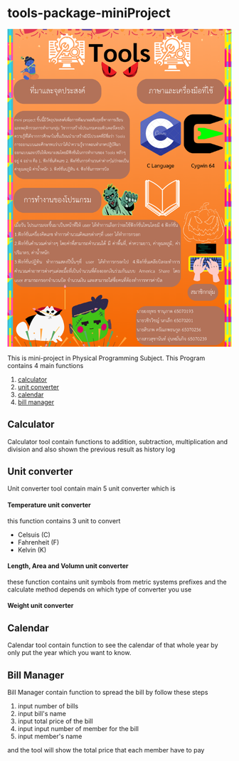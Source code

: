 # tools-package-miniProject

![](./img/phycom-tools-miniProject.png)

This is mini-project in Physical Programming Subject.
This Program contains 4 main functions

1. [calculator](##calculator)
2. [unit converter](##unit-converter)
3. [calendar](##calendar)
4. [bill manager](##bill-manager)

## Calculator

Calculator tool contain functions to addition, subtraction, multiplication and division
and also shown the previous result as history log

## Unit converter

Unit converter tool contain main 5 unit converter which is

#### Temperature unit converter

this function contains 3 unit to convert

- Celsuis (C)
- Fahrenheit (F)
- Kelvin (K)

#### Length, Area and Volumn unit converter

these function contains unit symbols from metric systems prefixes and the calculate method depends on which type of converter you use

#### Weight unit converter

## Calendar

Calendar tool contain function to see the calendar of that whole year by only put the year which you want to know.

## Bill Manager

Bill Manager contain function to spread the bill by follow these steps

1. input number of bills
2. input bill's name
3. input total price of the bill
4. input input number of member for the bill
5. input member's name

and the tool will show the total price that each member have to pay
